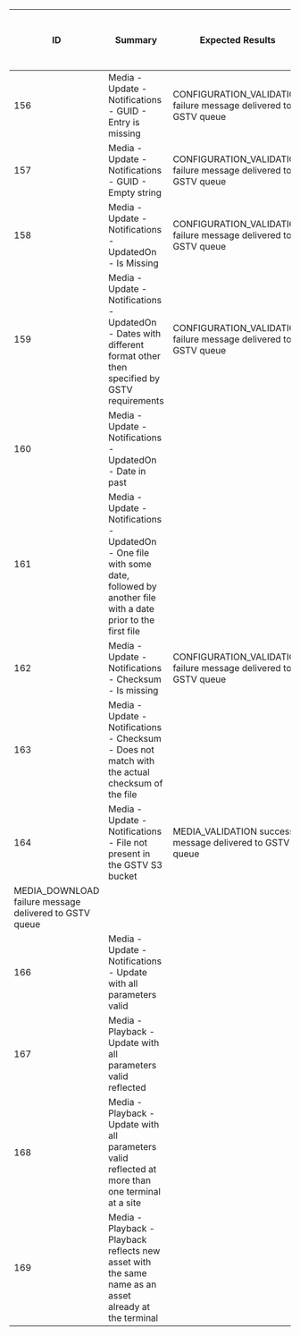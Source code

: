 | ID | Summary | Expected Results | Message to Reproduce This Test Case |
|---|---|---|---|
| 156 | Media - Update - Notifications - GUID - Entry is missing | CONFIGURATION_VALIDATION failure message delivered to GSTV queue |  |
| 157 | Media - Update - Notifications - GUID - Empty string | CONFIGURATION_VALIDATION failure message delivered to GSTV queue |  |
| 158 | Media - Update - Notifications - UpdatedOn - Is Missing | CONFIGURATION_VALIDATION failure message delivered to GSTV queue |  |
| 159 | Media - Update - Notifications - UpdatedOn - Dates with different format other then specified by GSTV requirements | CONFIGURATION_VALIDATION failure message delivered to GSTV queue |  |
| 160 | Media - Update - Notifications - UpdatedOn - Date in past |  |  |
| 161 | Media - Update - Notifications - UpdatedOn - One file with some date, followed by another file with a date prior to the first file |  |  |
| 162 | Media - Update - Notifications - Checksum - Is missing | CONFIGURATION_VALIDATION failure message delivered to GSTV queue |  |
| 163 | Media - Update - Notifications - Checksum - Does not match with the actual checksum of the file |  |  |
| 164 | Media - Update - Notifications - File not present in the GSTV S3 bucket | MEDIA_VALIDATION success message delivered to GSTV queue
MEDIA_DOWNLOAD failure message delivered to GSTV queue |  |
| 166 | Media - Update - Notifications - Update with all parameters valid |  |  |
| 167 | Media - Playback - Update with all parameters valid reflected |  |  |
| 168 | Media - Playback - Update with all parameters valid reflected at more than one terminal at a site |  |  |
| 169 | Media - Playback - Playback reflects new asset with the same name as an asset already at the terminal |  |  |
